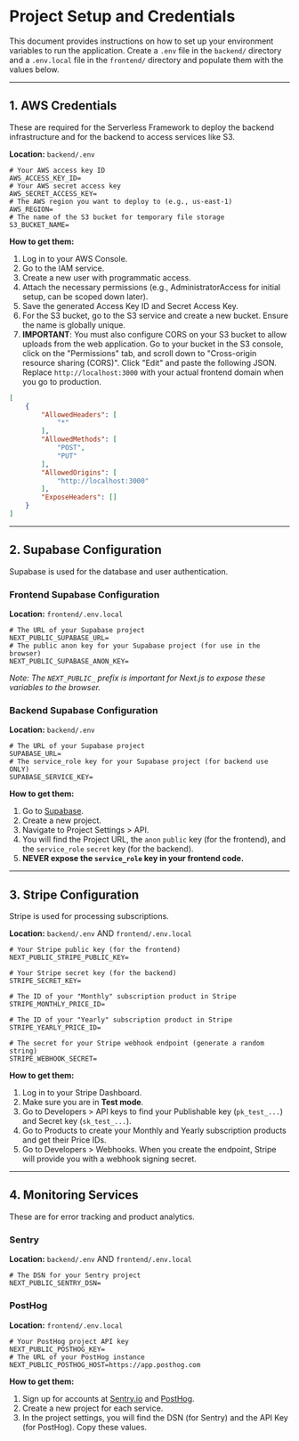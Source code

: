 # Project Setup and Credentials

This document provides instructions on how to set up your environment variables to run the application. Create a `.env` file in the `backend/` directory and a `.env.local` file in the `frontend/` directory and populate them with the values below.

---

## 1. AWS Credentials

These are required for the Serverless Framework to deploy the backend infrastructure and for the backend to access services like S3.

**Location:** `backend/.env`

```
# Your AWS access key ID
AWS_ACCESS_KEY_ID=
# Your AWS secret access key
AWS_SECRET_ACCESS_KEY=
# The AWS region you want to deploy to (e.g., us-east-1)
AWS_REGION=
# The name of the S3 bucket for temporary file storage
S3_BUCKET_NAME=
```
**How to get them:**
1.  Log in to your AWS Console.
2.  Go to the IAM service.
3.  Create a new user with programmatic access.
4.  Attach the necessary permissions (e.g., AdministratorAccess for initial setup, can be scoped down later).
5.  Save the generated Access Key ID and Secret Access Key.
6.  For the S3 bucket, go to the S3 service and create a new bucket. Ensure the name is globally unique.
7.  **IMPORTANT**: You must also configure CORS on your S3 bucket to allow uploads from the web application. Go to your bucket in the S3 console, click on the "Permissions" tab, and scroll down to "Cross-origin resource sharing (CORS)". Click "Edit" and paste the following JSON. Replace `http://localhost:3000` with your actual frontend domain when you go to production.

```json
[
    {
        "AllowedHeaders": [
            "*"
        ],
        "AllowedMethods": [
            "POST",
            "PUT"
        ],
        "AllowedOrigins": [
            "http://localhost:3000"
        ],
        "ExposeHeaders": []
    }
]
```

---

## 2. Supabase Configuration

Supabase is used for the database and user authentication.

### Frontend Supabase Configuration
**Location:** `frontend/.env.local`
```
# The URL of your Supabase project
NEXT_PUBLIC_SUPABASE_URL=
# The public anon key for your Supabase project (for use in the browser)
NEXT_PUBLIC_SUPABASE_ANON_KEY=
```
*Note: The `NEXT_PUBLIC_` prefix is important for Next.js to expose these variables to the browser.*

### Backend Supabase Configuration
**Location:** `backend/.env`
```
# The URL of your Supabase project
SUPABASE_URL=
# The service_role key for your Supabase project (for backend use ONLY)
SUPABASE_SERVICE_KEY=
```

**How to get them:**
1.  Go to [Supabase](https://supabase.com/).
2.  Create a new project.
3.  Navigate to Project Settings > API.
4.  You will find the Project URL, the `anon` `public` key (for the frontend), and the `service_role` `secret` key (for the backend).
5.  **NEVER expose the `service_role` key in your frontend code.**

---

## 3. Stripe Configuration

Stripe is used for processing subscriptions.

**Location:** `backend/.env` AND `frontend/.env.local`

```
# Your Stripe public key (for the frontend)
NEXT_PUBLIC_STRIPE_PUBLIC_KEY=

# Your Stripe secret key (for the backend)
STRIPE_SECRET_KEY=

# The ID of your "Monthly" subscription product in Stripe
STRIPE_MONTHLY_PRICE_ID=

# The ID of your "Yearly" subscription product in Stripe
STRIPE_YEARLY_PRICE_ID=

# The secret for your Stripe webhook endpoint (generate a random string)
STRIPE_WEBHOOK_SECRET=
```

**How to get them:**
1.  Log in to your Stripe Dashboard.
2.  Make sure you are in **Test mode**.
3.  Go to Developers > API keys to find your Publishable key (`pk_test_...`) and Secret key (`sk_test_...`).
4.  Go to Products to create your Monthly and Yearly subscription products and get their Price IDs.
5.  Go to Developers > Webhooks. When you create the endpoint, Stripe will provide you with a webhook signing secret.

---

## 4. Monitoring Services

These are for error tracking and product analytics.

### Sentry

**Location:** `backend/.env` AND `frontend/.env.local`
```
# The DSN for your Sentry project
NEXT_PUBLIC_SENTRY_DSN=
```

### PostHog

**Location:** `frontend/.env.local`
```
# Your PostHog project API key
NEXT_PUBLIC_POSTHOG_KEY=
# The URL of your PostHog instance
NEXT_PUBLIC_POSTHOG_HOST=https://app.posthog.com
```

**How to get them:**
1.  Sign up for accounts at [Sentry.io](https://sentry.io) and [PostHog](https://posthog.com).
2.  Create a new project for each service.
3.  In the project settings, you will find the DSN (for Sentry) and the API Key (for PostHog). Copy these values.
